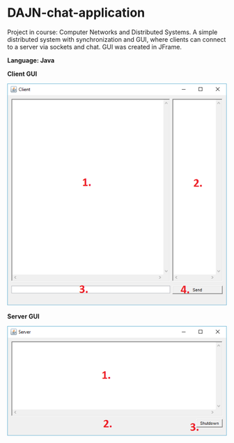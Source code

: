 # DAJN-chat-application
Project in course: Computer Networks and Distributed Systems. A simple distributed system with synchronization and GUI, where clients can connect to a server via sockets and chat. GUI was created in JFrame.

**Language: Java**

**Client GUI**

![dm](https://github.com/JohanWindahl/DAJN-chat-application/blob/master/png/Client.png)

**Server GUI** 

![dm](https://github.com/JohanWindahl/DAJN-chat-application/blob/master/png/Server.png)


